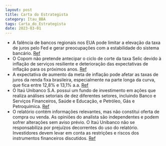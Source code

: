 ```yaml
---
layout: post
title: Carta do Estrategista
category: Itau_BBA
tags: Carta_do_Estrategista
date: 2023-03-01
---
```


- A falência de bancos regionais nos EUA pode limitar a elevação da taxa de juros pelo Fed e gerar preocupações com a estabilidade do sistema bancário.
<a href="#" onclick="search_on_pdf('resiliente, as preocupações com a estabilidade do  sistema bancário limitarão o ímpeto do Fed.  Na')">Ref</a>
- O Copom não pretende antecipar o ciclo de corte da taxa Selic devido à inflação de serviços resiliente e deterioração das expectativas de inflação para os próximos anos.
<a href="#" onclick="search_on_pdf('global ao longo do mês de março, com impactos  positivos também sobre o Real.  Por aqui, a ata do ')">Ref</a>
- A expectativa de aumento da meta de inflação pode afetar as taxas de juros da renda fixa brasileira, especialmente na parte longa da curva, que fica entre 12,8% e 13,1% a.a.
<a href="#" onclick="search_on_pdf('é alterada para 4,5%, em linha com a antiga meta. Ainda, no segundo caso a alteração da meta não im')">Ref</a>
- O Itaú Unibanco S.A. possui um fundo de investimento em ações que realiza análises setoriais de dez diferentes setores, incluindo Banco e Serviços Financeiros, Saúde e Educação, e Petróleo, Gás e Petroquímica.
<a href="#" onclick="search_on_pdf('4. Percentual de empresas incluídas nessa categoria de classificação, para as quais foram prestados')">Ref</a>
- O relatório contém informações relevantes, mas não constitui oferta de compra ou venda. As opiniões do analista são independentes e podem sofrer alterações sem aviso prévio. O Itaú Unibanco não se responsabiliza por prejuízos decorrentes do uso do relatório. Investidores devem levar em conta as restrições e riscos dos instrumentos financeiros discutidos.
<a href="#" onclick="search_on_pdf('1. Este relatório foi elaborado pelo Itaú Unibanco, sociedade regulada pela Comissão de Valores Mob')">Ref</a>
